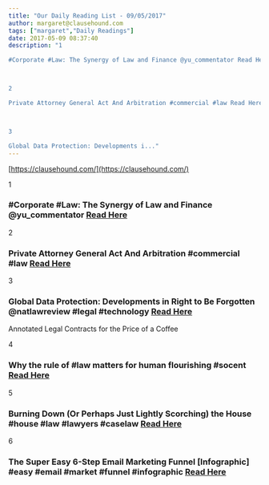 ```yaml
---
title: "Our Daily Reading List - 09/05/2017"
author: margaret@clausehound.com
tags: ["margaret","Daily Readings"]
date: 2017-05-09 08:37:40
description: "1

#Corporate #Law: The Synergy of Law and Finance @yu_commentator Read Here



2

Private Attorney General Act And Arbitration #commercial #law Read Here



3

Global Data Protection: Developments i..."
---
```


[https://clausehound.com/](https://clausehound.com/)

1

### #Corporate #Law: The Synergy of Law and Finance @yu_commentator [Read Here](https://goo.gl/jzgYK5)

2

### Private Attorney General Act And Arbitration #commercial #law [Read Here](https://goo.gl/YiRXub)

3

### Global Data Protection: Developments in Right to Be Forgotten @natlawreview #legal #technology  [Read Here](https://goo.gl/XtXdUJ)

Annotated Legal Contracts
for the Price of a Coffee

4

### Why the rule of #law matters for human flourishing #socent  [Read Here](https://goo.gl/9UmYPF)

5

### Burning Down (Or Perhaps Just Lightly Scorching) the House #house #law #lawyers #caselaw [Read Here](http://www.slaw.ca/2017/04/28/burning-down-or-perhaps-just-lightly-scorching-the-house/)

6

### The Super Easy 6-Step Email Marketing Funnel [Infographic] #easy #email #market #funnel #infographic [Read Here](http://www.chrisducker.com/6-step-email-marketing-funnel-infographic/)